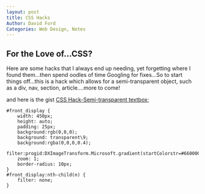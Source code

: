 ```yaml
---
layout: post
title: CSS Hacks
Author: David Ford
Categories: Web Design, Notes
---
```


## For the Love of...CSS?

Here are some hacks that I always end up needing, yet forgetting where I found them...then spend oodles of time Googling for fixes...So to start things off...this is a hack which allows for a semi-transparent object, such as a div, nav, section, article....more to come!

and here is the gist [CSS Hack-Semi-transparent textbox](https://gist.github.com/9b8a4334b3dfb787de27 "textbox");

`````
#front_display {
    width: 450px;
    height: auto;
    padding: 25px;
    background:rgb(0,0,0);  
    background: transparent\9;  
    background:rgba(0,0,0,0.4);  
    filter:progid:DXImageTransform.Microsoft.gradient(startColorstr=#66000000,endColorstr=#66000000);  
    zoom: 1;  
    border-radius: 10px;
}
#front_display:nth-child(n) {
    filter: none;
}
`````
